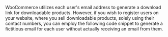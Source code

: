 WooCommerce utilizes each user's email address to generate a download link for downloadable products. However, if you wish to register users on your website, where you sell downloadable products, solely using their contact numbers, you can employ the following code snippet to generate a fictitious email for each user without actually receiving an email from them.
